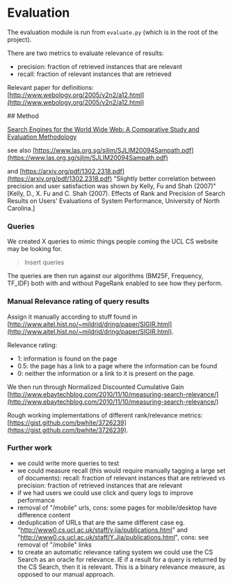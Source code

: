 # Evaluation

The evaluation module is run from `evaluate.py` (which is in the root of the project).

There are two metrics to evaluate relevance of results:
- precision: fraction of retrieved instances that are relevant
- recall: fraction of relevant instances that are retrieved

Relevant paper for definitions: [http://www.webology.org/2005/v2n2/a12.html](http://www.webology.org/2005/v2n2/a12.html)

## Method

[Search Engines for the World Wide Web: A Comparative Study and Evaluation Methodology](https://www.learntechlib.org/p/83947)

see also [https://www.las.org.sg/sjlim/SJLIM20094Sampath.pdf](https://www.las.org.sg/sjlim/SJLIM20094Sampath.pdf)

and [https://arxiv.org/pdf/1302.2318.pdf](https://arxiv.org/pdf/1302.2318.pdf) "Slightly better correlation between precision and user satisfaction was shown by Kelly, Fu and Shah (2007)" [Kelly, D., X. Fu and C. Shah (2007). Effects of Rank and Precision of Search Results on Users'
Evaluations of System Performance, University of North Carolina.]

### Queries

We created X queries to mimic things people coming the UCL CS website may be looking for.

> Insert queries

The queries are then run against our algorithms (BM25F, Frequency, TF_IDF) both with and without PageRank enabled to see how they perform.

### Manual Relevance rating of query results

Assign it manually according to stuff found in [http://www.aitel.hist.no/~mildrid/dring/paper/SIGIR.html](http://www.aitel.hist.no/~mildrid/dring/paper/SIGIR.html).

Relevance rating: 
- 1: information is found on the page
- 0.5: the page has a link to a page where the information can be found
- 0: neither the information or a link to it is present on the page.


We then run through Normalized Discounted Cumulative Gain [http://www.ebaytechblog.com/2010/11/10/measuring-search-relevance/](http://www.ebaytechblog.com/2010/11/10/measuring-search-relevance/)

Rough working implementations of different rank/relevance metrics: [https://gist.github.com/bwhite/3726239](https://gist.github.com/bwhite/3726239).

### Further work

- we could write more queries to test
- we could measure recall (this would require manually tagging a large set of documents): recall: fraction of relevant instances that are retrieved vs precision: fraction of retrieved instances that are relevant
- if we had users we could use click and query logs to improve performance
- removal of "/mobile" urls, cons: some pages for mobile/desktop have difference content
- deduplication of URLs that are the same different case eg. "http://www0.cs.ucl.ac.uk/staff/y.jia/publications.html" and "http://www0.cs.ucl.ac.uk/staff/Y.Jia/publications.html", cons: see removal of "/mobile" links
- to create an automatic relevance rating system we could use the CS Search as an oracle for relevance. IE if a result for a query is returned by the CS Search, then it is relevant. This is a binary relevance measure, as opposed to our manual approach.
